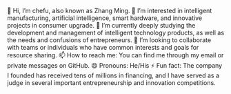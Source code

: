 👋 Hi, I’m chefu, also known as Zhang Ming.
👀 I’m interested in intelligent manufacturing, artificial intelligence, smart hardware, and innovative projects in consumer upgrade.
🌱 I’m currently deeply studying the development and management of intelligent technology products, as well as the needs and confusions of entrepreneurs.
💞️ I’m looking to collaborate with teams or individuals who have common interests and goals for resource sharing.
📫 How to reach me: You can find me through my email or private messages on GitHub.
😄 Pronouns: He/His
⚡ Fun fact: The company I founded has received tens of millions in financing, and I have served as a judge in several important entrepreneurship and innovation competitions.
